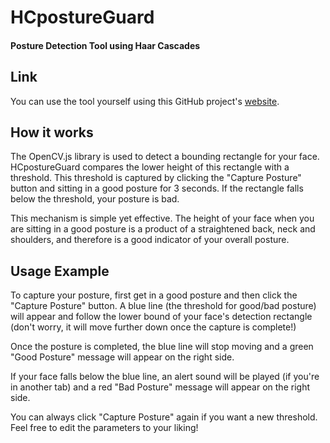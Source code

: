 # HCpostureGuard

#### **Posture Detection Tool using Haar Cascades**

## Link

You can use the tool yourself using this GitHub project's [website](https://timliang4.github.io/HCpostureGuard/).

## How it works

The OpenCV.js library is used to detect a bounding rectangle for your face. HCpostureGuard compares the lower height of this rectangle with a threshold. This threshold is captured by clicking the "Capture Posture" button and sitting in a good posture for 3 seconds. If the rectangle falls below the threshold, your posture is bad. 

This mechanism is simple yet effective. The height of your face when you are sitting in a good posture is a product of a straightened back, neck and shoulders, and therefore is a good indicator of your overall posture. 

## Usage Example

To capture your posture, first get in a good posture and then click the "Capture Posture" button. A blue line (the threshold for good/bad posture) will appear and follow the lower bound of your face's detection rectangle (don't worry, it will move further down once the capture is complete!)

Once the posture is completed, the blue line will stop moving and a green "Good Posture" message will appear on the right side.

If your face falls below the blue line, an alert sound will be played (if you're in another tab) and a red "Bad Posture" message will appear on the right side.

You can always click "Capture Posture" again if you want a new threshold. Feel free to edit the parameters to your liking!
